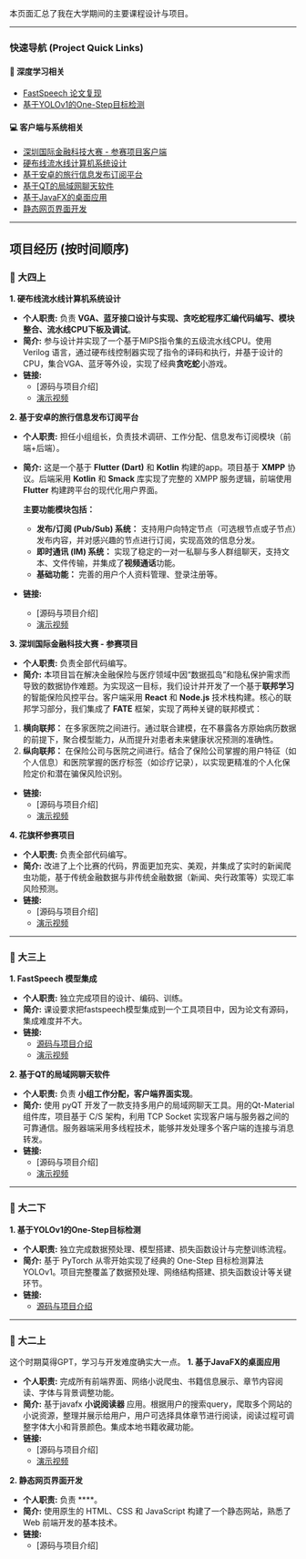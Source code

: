 本页面汇总了我在大学期间的主要课程设计与项目。

---

### 快速导航 (Project Quick Links)

#### 🚀 深度学习相关
*   [FastSpeech 论文复现](#project-fastspeech)
*   [基于YOLOv1的One-Step目标检测](#project-yolo)

#### 💻 客户端与系统相关
*   [深圳国际金融科技大赛 - 参赛项目客户端](#project-fintech)
*   [硬布线流水线计算机系统设计](#project-cpu)
*   [基于安卓的旅行信息发布订阅平台](#project-android)
*   [基于QT的局域网聊天软件](#project-qt-chat)
*   [基于JavaFX的桌面应用](#project-javafx)
*   [静态网页界面开发](#project-static-web)

---

## 项目经历 (按时间顺序)

### 📅 大四上
<a id="project-cpu"></a>
**1. 硬布线流水线计算机系统设计**
*   **个人职责:** 负责 **VGA、蓝牙接口设计与实现、贪吃蛇程序汇编代码编写、模块整合、流水线CPU下板及调试**。
*   **简介:** 参与设计并实现了一个基于MIPS指令集的五级流水线CPU。使用 Verilog 语言，通过硬布线控制器实现了指令的译码和执行，并基于设计的CPU，集合VGA、蓝牙等外设，实现了经典**贪吃蛇**小游戏。
*   **链接:** 
    *   [源码与项目介绍]
    *   [演示视频](https://youtu.be/wZn-DRP85D0)

<a id="project-android"></a>
**2. 基于安卓的旅行信息发布订阅平台**
*   **个人职责:** 担任小组组长，负责技术调研、工作分配、信息发布订阅模块（前端+后端）。
*   **简介:**     这是一个基于 **Flutter (Dart)** 和 **Kotlin** 构建的app。项目基于 **XMPP** 协议。后端采用 **Kotlin** 和 **Smack** 库实现了完整的 XMPP 服务逻辑，前端使用 **Flutter** 构建跨平台的现代化用户界面。
    
    **主要功能模块包括：**
    *   **发布/订阅 (Pub/Sub) 系统：** 支持用户向特定节点（可选根节点或子节点）发布内容，并对感兴趣的节点进行订阅，实现高效的信息分发。
    *   **即时通讯 (IM) 系统：** 实现了稳定的一对一私聊与多人群组聊天，支持文本、文件传输，并集成了**视频通话**功能。
    *   **基础功能：** 完善的用户个人资料管理、登录注册等。
*   **链接:** 
    *   [源码与项目介绍]
    *   [演示视频](https://youtu.be/iq9HRBmBF_A)

<a id="project-fintech"></a>
**3. 深圳国际金融科技大赛 - 参赛项目**
*   **个人职责:** 负责全部代码编写。
*   **简介:**  本项目旨在解决金融保险与医疗领域中因“数据孤岛”和隐私保护需求而导致的数据协作难题。为实现这一目标，我们设计并开发了一个基于**联邦学习**的智能保险风控平台。客户端采用 **React** 和 **Node.js** 技术栈构建。核心的联邦学习部分，我们集成了 **FATE** 框架，实现了两种关键的联邦模式：
    
1.  **横向联邦：** 在多家医院之间进行。通过联合建模，在不暴露各方原始病历数据的前提下，聚合模型能力，从而提升对患者未来健康状况预测的准确性。
2.  **纵向联邦：** 在保险公司与医院之间进行。结合了保险公司掌握的用户特征（如个人信息）和医院掌握的医疗标签（如诊疗记录），以实现更精准的个人化保险定价和潜在骗保风险识别。
    
*   **链接:** 
    *   [源码与项目介绍]
    *   [演示视频](https://youtu.be/47nn2mwsDwo)

<a id="project-huaqi"></a>
**4. 花旗杯参赛项目**
*   **个人职责:** 负责全部代码编写。
*   **简介:** 改进了上个比赛的代码，界面更加充实、美观，并集成了实时的新闻爬虫功能，基于传统金融数据与非传统金融数据（新闻、央行政策等）实现汇率风险预测。
*   **链接:** 
    *   [源码与项目介绍]
    *   [演示视频](https://youtu.be/BXNfrzXkM-c)
---

### 📅 大三上

<a id="project-fastspeech"></a>
**1. FastSpeech 模型集成**
*   **个人职责:** 独立完成项目的设计、编码、训练。
*   **简介:** 课设要求把fastspeech模型集成到一个工具项目中，因为论文有源码，集成难度并不大。
*   **链接:** 
    *   [源码与项目介绍](https://github.com/happy-fishingman/talkingface-toolkit)
    *   [演示视频](https://youtu.be/aRh5F_5jrao)

<a id="project-qt-chat"></a>
**2. 基于QT的局域网聊天软件**
*   **个人职责:** 负责 **小组工作分配，客户端界面实现**。
*   **简介:** 使用 pyQT 开发了一款支持多用户的局域网聊天工具。用的Qt-Material组件库，项目基于 C/S 架构，利用 TCP Socket 实现客户端与服务器之间的可靠通信。服务器端采用多线程技术，能够并发处理多个客户端的连接与消息转发。
*   **链接:** 
    *   [源码与项目介绍]
    *   [演示视频](https://youtu.be/UMPGZYLBcts)

---

### 📅 大二下

<a id="project-yolo"></a>
**1. 基于YOLOv1的One-Step目标检测**
*   **个人职责:** 独立完成数据预处理、模型搭建、损失函数设计与完整训练流程。
*   **简介:** 基于 PyTorch 从零开始实现了经典的 One-Step 目标检测算法 YOLOv1。项目完整覆盖了数据预处理、网络结构搭建、损失函数设计等关键环节。
*   **链接:** 
    *   [源码与项目介绍](https://github.com/happy-fishingman/-YOLOv1-One-Step-/tree/main)

---

### 📅 大二上 
这个时期莫得GPT，学习与开发难度确实大一点。
<a id="project-javafx"></a>
**1. 基于JavaFX的桌面应用**
*   **个人职责:** 完成所有前端界面、网络小说爬虫、书籍信息展示、章节内容阅读、字体与背景调整功能。
*   **简介:** 基于javafx **小说阅读器** 应用。根据用户的搜索query，爬取多个网站的小说资源，整理并展示给用户，用户可选择具体章节进行阅读，阅读过程可调整字体大小和背景颜色。集成本地书籍收藏功能。
*   **链接:** 
    *   [源码与项目介绍]
    *   [演示视频](https://youtu.be/7YuwTqF9myY)

<a id="project-static-web"></a>
**2. 静态网页界面开发**
*   **个人职责:** 负责 ****。
*   **简介:** 使用原生的 HTML、CSS 和 JavaScript 构建了一个静态网站，熟悉了 Web 前端开发的基本技术。
*   **链接:** 
    *   [源码与项目介绍]
